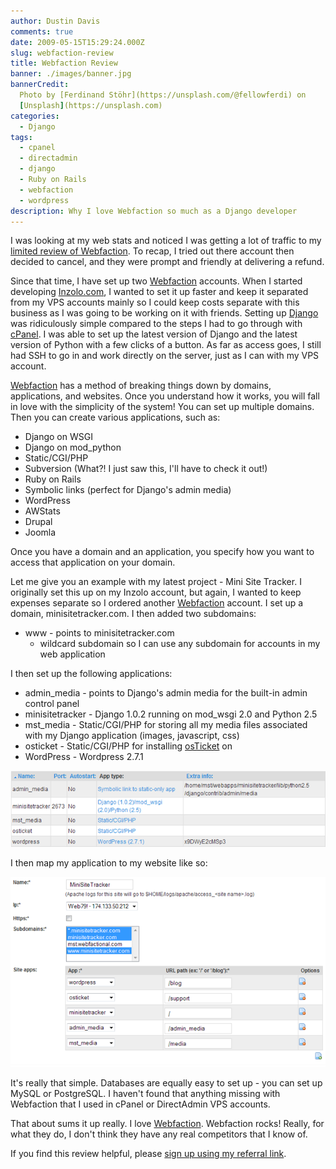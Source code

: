 ```yaml
---
author: Dustin Davis
comments: true
date: 2009-05-15T15:29:24.000Z
slug: webfaction-review
title: Webfaction Review
banner: ./images/banner.jpg
bannerCredit:
  Photo by [Ferdinand Stöhr](https://unsplash.com/@fellowferdi) on
  [Unsplash](https://unsplash.com)
categories:
  - Django
tags:
  - cpanel
  - directadmin
  - django
  - Ruby on Rails
  - webfaction
  - wordpress
description: Why I love Webfaction so much as a Django developer
---
```


I was looking at my web stats and noticed I was getting a lot of traffic to my
[limited review of Webfaction](/blog/webfaction-limited-review). To recap, I
tried out there account then decided to cancel, and they were prompt and
friendly at delivering a refund.

Since that time, I have set up two
[Webfaction](http://www.webfaction.com?affiliate=redseam) accounts. When I
started developing [Inzolo.com](http://inzolo.com), I wanted to set it up faster
and keep it separated from my VPS accounts mainly so I could keep costs separate
with this business as I was going to be working on it with friends. Setting up
[Django](http://www.djangoproject.com) was ridiculously simple compared to the
steps I had to go through with
[cPanel](/blog/setting-up-django-on-a-whm-cpanel-vps-liquidweb). I was able to
set up the latest version of Django and the latest version of Python with a few
clicks of a button. As far as access goes, I still had SSH to go in and work
directly on the server, just as I can with my VPS account.

[Webfaction](http://www.webfaction.com?affiliate=redseam) has a method of
breaking things down by domains, applications, and websites. Once you understand
how it works, you will fall in love with the simplicity of the system! You can
set up multiple domains. Then you can create various applications, such as:

- Django on WSGI
- Django on mod_python
- Static/CGI/PHP
- Subversion (What?! I just saw this, I'll have to check it out!)
- Ruby on Rails
- Symbolic links (perfect for Django's admin media)
- WordPress
- AWStats
- Drupal
- Joomla

Once you have a domain and an application, you specify how you want to access
that application on your domain.

Let me give you an example with my latest project - Mini Site Tracker. I
originally set this up on my Inzolo account, but again, I wanted to keep
expenses separate so I ordered another
[Webfaction](http://www.webfaction.com?affiliate=redseam) account. I set up a
domain, minisitetracker.com. I then added two subdomains:

- www - points to minisitetracker.com
  - wildcard subdomain so I can use any subdomain for accounts in my web
    application

I then set up the following applications:

- admin_media - points to Django's admin media for the built-in admin control
  panel
- minisitetracker - Django 1.0.2 running on mod_wsgi 2.0 and Python 2.5
- mst_media - Static/CGI/PHP for storing all my media files associated with my
  Django application (images, javascript, css)
- osticket - Static/CGI/PHP for installing [osTicket](http://www.osticket.com)
  on
- WordPress - Wordpress 2.7.1

![WordPress](./images/image.png)

I then map my application to my website like so:

![Application](./images/image1.png)

It's really that simple. Databases are equally easy to set up - you can set up
MySQL or PostgreSQL. I haven't found that anything missing with Webfaction that
I used in cPanel or DirectAdmin VPS accounts.

That about sums it up really. I love
[Webfaction](http://www.webfaction.com?affiliate=redseam). Webfaction rocks!
Really, for what they do, I don't think they have any real competitors that I
know of.

If you find this review helpful, please
[sign up using my referral link](http://www.webfaction.com?affiliate=redseam).
